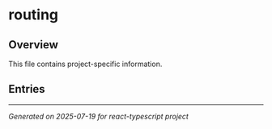 # routing

## Overview

This file contains project-specific information.

## Entries

<!-- Entries will be added here automatically -->

---
*Generated on 2025-07-19 for react-typescript project*
